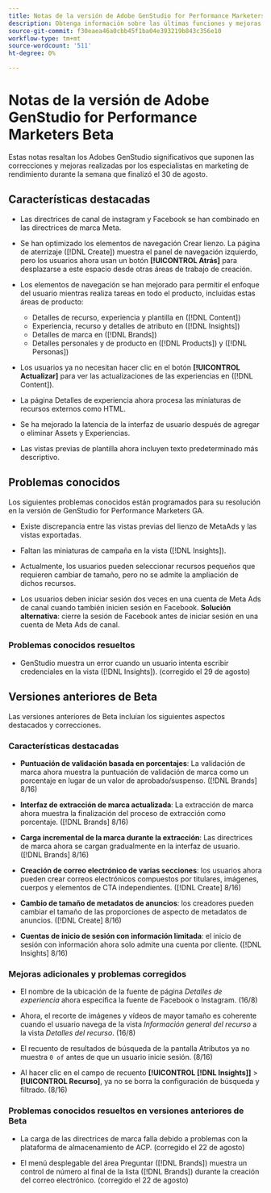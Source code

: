 ```yaml
---
title: Notas de la versión de Adobe GenStudio for Performance Marketers Beta
description: Obtenga información sobre las últimas funciones y mejoras de Adobe GenStudio para especialistas en marketing de rendimiento.
source-git-commit: f30eaea46a0cbb45f1ba04e393219b843c356e10
workflow-type: tm+mt
source-wordcount: '511'
ht-degree: 0%

---
```



# Notas de la versión de Adobe GenStudio for Performance Marketers Beta

Estas notas resaltan los Adobes GenStudio significativos que suponen las correcciones y mejoras realizadas por los especialistas en marketing de rendimiento durante la semana que finalizó el 30 de agosto.

## Características destacadas

* Las directrices de canal de instagram y Facebook se han combinado en las directrices de marca Meta.

* Se han optimizado los elementos de navegación Crear lienzo. La página de aterrizaje ([!DNL Create]) muestra el panel de navegación izquierdo, pero los usuarios ahora usan un botón **[!UICONTROL Atrás]** para desplazarse a este espacio desde otras áreas de trabajo de creación.  <!-- GS-1189 -->

* Los elementos de navegación se han mejorado para permitir el enfoque del usuario mientras realiza tareas en todo el producto, incluidas estas áreas de producto:

   * Detalles de recurso, experiencia y plantilla en ([!DNL Content])
   * Experiencia, recurso y detalles de atributo en ([!DNL Insights])
   * Detalles de marca en ([!DNL Brands])
   * Detalles personales y de producto en ([!DNL Products]) y ([!DNL Personas]) <!-- GS-1189 -->

* Los usuarios ya no necesitan hacer clic en el botón **[!UICONTROL Actualizar]** para ver las actualizaciones de las experiencias en ([!DNL Content]). <!-- GS-4218 -->

* La página Detalles de experiencia ahora procesa las miniaturas de recursos externos como HTML. <!-- GS-3092 -->

* Se ha mejorado la latencia de la interfaz de usuario después de agregar o eliminar Assets y Experiencias. <!-- GS-3389 -->

* Las vistas previas de plantilla ahora incluyen texto predeterminado más descriptivo. <!-- GS-4028 -->

## Problemas conocidos

Los siguientes problemas conocidos están programados para su resolución en la versión de GenStudio for Performance Marketers GA.

* Existe discrepancia entre las vistas previas del lienzo de MetaAds y las vistas exportadas. <!-- GS-4492 4401 -->

* Faltan las miniaturas de campaña en la vista ([!DNL Insights]). <!-- GS-4648 -->

* Actualmente, los usuarios pueden seleccionar recursos pequeños que requieren cambiar de tamaño, pero no se admite la ampliación de dichos recursos. <!-- GS-3131 -->

* Los usuarios deben iniciar sesión dos veces en una cuenta de Meta Ads de canal cuando también inicien sesión en Facebook. **Solución alternativa**: cierre la sesión de Facebook antes de iniciar sesión en una cuenta de Meta Ads de canal.

### Problemas conocidos resueltos

* GenStudio muestra un error cuando un usuario intenta escribir credenciales en la vista ([!DNL Insights]). (corregido el 29 de agosto) <!-- GS-4689 -->

## Versiones anteriores de Beta

Las versiones anteriores de Beta incluían los siguientes aspectos destacados y correcciones.

### Características destacadas

* **Puntuación de validación basada en porcentajes**: La validación de marca ahora muestra la puntuación de validación de marca como un porcentaje en lugar de un valor de aprobado/suspenso. ([!DNL Brands] 8/16)

* **Interfaz de extracción de marca actualizada**: La extracción de marca ahora muestra la finalización del proceso de extracción como porcentaje. ([!DNL Brands] 8/16)

* **Carga incremental de la marca durante la extracción**: Las directrices de marca ahora se cargan gradualmente en la interfaz de usuario. ([!DNL Brands] 8/16)

* **Creación de correo electrónico de varias secciones**: los usuarios ahora pueden crear correos electrónicos compuestos por titulares, imágenes, cuerpos y elementos de CTA independientes. ([!DNL Create] 8/16)

* **Cambio de tamaño de metadatos de anuncios**: los creadores pueden cambiar el tamaño de las proporciones de aspecto de metadatos de anuncios. ([!DNL Create] 8/16)

* **Cuentas de inicio de sesión con información limitada**: el inicio de sesión con información ahora solo admite una cuenta por cliente. ([!DNL Insights] 8/16)

### Mejoras adicionales y problemas corregidos

* El nombre de la ubicación de la fuente de página _Detalles de experiencia_ ahora especifica la fuente de Facebook o Instagram. (16/8)

* Ahora, el recorte de imágenes y vídeos de mayor tamaño es coherente cuando el usuario navega de la vista _Información general del recurso_ a la vista _Detalles del recurso_. (16/8)

* El recuento de resultados de búsqueda de la pantalla Atributos ya no muestra `0 of` antes de que un usuario inicie sesión.  (8/16) <!-- GS- 3665 -->

* Al hacer clic en el campo de recuento **[!UICONTROL [!DNL Insights]]** > **[!UICONTROL Recurso]**, ya no se borra la configuración de búsqueda y filtrado. (8/16) <!-- GS-3476 -->

### Problemas conocidos resueltos en versiones anteriores de Beta

* La carga de las directrices de marca falla debido a problemas con la plataforma de almacenamiento de ACP. (corregido el 22 de agosto) <!-- GS-4369 -->

* El menú desplegable del área Preguntar ([!DNL Brands]) muestra un control de número al final de la lista ([!DNL Brands]) durante la creación del correo electrónico. (corregido el 22 de agosto) <!-- GS-4077 -->

